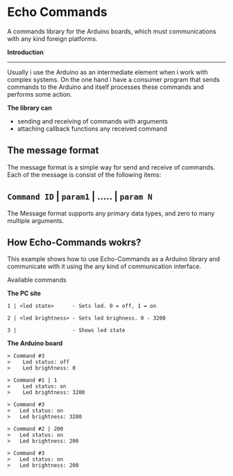 # Echo Commands

A commands library for the Arduino boards, which must communications with any kind foreign platforms. 


**Introduction**

***
Usually i use the Arduino as an intermediate element when i work with complex systems. On the one hand i have a consumer program that sends commands to the Arduino and itself processes these commands and performs some action.
 
**The library can**
 - sending and receiving of commands with arguments
 - attaching callback functions any received command
 

## **The message format**


The message format is a simple way for send and receive of commands. Each of the message is consist of the following items:

## `Command ID` | `param1` | ..... | `param N`

The Message format supports any primary data types, and zero to many multiple arguments.

## **How Echo-Commands wokrs?**

This example shows how to use Echo-Commands as a Arduino library and communicate with it using the any kind of communication interface.

Available commands

**The PC site**
```
1 | <led state>      - Sets led. 0 = off, 1 = on

2 | <led brightness> - Sets led brighness. 0 - 3200

3 |                  - Shows led state
```

**The Arduino board** 
```             
> Command #3
>    Led status: off
>    Led brightness: 0

> Command #1 | 1
>    Led status: on
>    Led brightness: 3200

> Command #3
>   Led status: on
>   Led brightness: 3200

> Command #2 | 200
>   Led status: on
>   Led brightness: 200

> Command #3
>   Led status: on
>   Led brightness: 200
```

